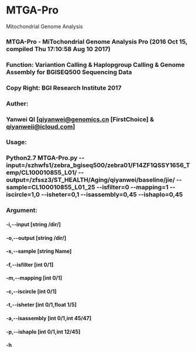 # MTGA-Pro
 Mitochondrial Genome Analysis
 ### MTGA-Pro - MiTochondrial Genome Analysis Pro  (2016 Oct 15, compiled Thu 17:10:58 Aug 10 2017)

 ### Function: Variantion Calling & Haplopgroup Calling & Genome Assembly for BGISEQ500 Sequencing Data
     
 ### Copy Right: BGI Research Institute 2017

 ### Auther: 

 ### Yanwei QI [qiyanwei@genomics.cn [FirstChoice] & qiyanweii@icloud.com]

 ### Usage: 

 ### Python2.7 MTGA-Pro.py --input=/szhwfs1/zebra_bgiseq500/zebra01/F14ZF1QSSY1656_Temp/CL100010855_L01/ --output=/zfssz3/ST_HEALTH/Aging/qiyanwei/baseline/jie/ --sample=CL100010855_L01_25 --isfilter=0 --mapping=1  --iscircle=1,0 --isheter=0,1 --isassembly=0,45 --ishaplo=0,45


 ### Argument:
 ####    -i,--input        [string /dir/]
 ####    -o,--output        [string /dir/]
 ####    -s,--sample        [string Name]
 ####    -f,--isfilter        [int 0/1]
 ####    -m,--mapping        [int 0/1]
 ####    -c,--iscircle        [int 0/1]
 ####    -t,--isheter        [int 0/1,float 1/5]
 ####    -a,--isassembly        [int 0/1,int 45/47]
 ####    -p,--ishaplo        [int 0/1,int 12/45]
 ####    -h
